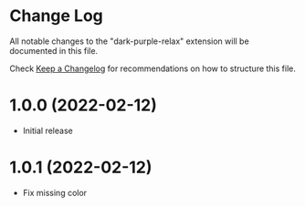 # Change Log

All notable changes to the "dark-purple-relax" extension will be documented in this file.

Check [Keep a Changelog](http://keepachangelog.com/) for recommendations on how to structure this file.

# 1.0.0 (2022-02-12)

- Initial release

# 1.0.1 (2022-02-12)

- Fix missing color